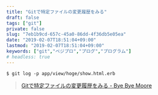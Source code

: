 ```yaml
---
title: "Gitで特定ファイルの変更履歴をみる"
draft: false
tags: ["git"]
private: false
slug: "7eb1b9cd-657c-45a0-86dd-4f36db5e05ea"
date: "2019-02-07T18:51:04+09:00"
lastmod: "2019-02-07T18:51:04+09:00"
keywords: ["git","ベジプロ","プログ","プログラム"]
# headless: true
---
```


`$ git log -p app/view/hoge/show.html.erb`

> [Gitで特定ファイルの変更履歴をみる - Bye Bye Moore](http://shuzo-kino.hateblo.jp/entry/2014/05/22/222251)
